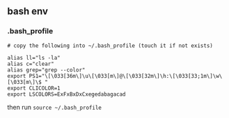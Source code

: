 ## bash env

### .bash_profile

    # copy the following into ~/.bash_profile (touch it if not exists)

    alias ll="ls -la"
    alias c="clear"
    alias grep="grep --color"
    export PS1="\[\033[36m\]\u\[\033[m\]@\[\033[32m\]\h:\[\033[33;1m\]\w\[\033[m\]\$ "
    export CLICOLOR=1
    export LSCOLORS=ExFxBxDxCxegedabagacad

then run `source ~/.bash_profile`